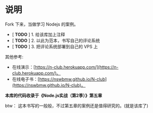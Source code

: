 # 说明

Fork 下来，当做学习 Nodejs 的案例。

* [ __TODO__ ] 1. 给该库加上注释
* [ __TODO__ ] 2. 以此为范本，书写自己的评论系统
* [ __TODO__ ] 3. 把评论系统部署到自己的 VPS 上

其他参考:

* 在线演示：[https://n-club.herokuapp.com/](https://n-club.herokuapp.com/)。
* 在线电子书：[https://nswbmw.github.io/N-club](https://nswbmw.github.io/N-club)。

**本库的代码收录于《Node.js实战（第2季）》第五章**

btw： 这本书写的一般般，不过第五章的案例还是值得研究的。(就是该库了)
